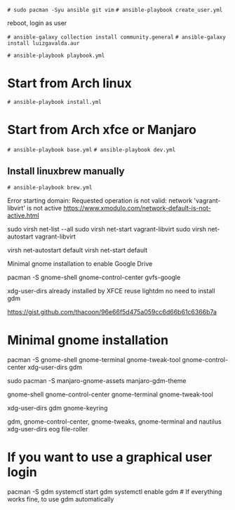 `# sudo pacman -Syu ansible git vim`
`# ansible-playbook create_user.yml`

reboot, login as user

`# ansible-galaxy collection install community.general`
`# ansible-galaxy install luizgavalda.aur`

`# ansible-playbook playbook.yml`
# Start from Arch linux

`# ansible-playbook install.yml`

# Start from Arch xfce or Manjaro
`# ansible-playbook base.yml`
`# ansible-playbook dev.yml`

## Install linuxbrew manually

`# ansible-playbook brew.yml`

Error starting domain: Requested operation is not valid: network 'vagrant-libvirt' is not active
https://www.xmodulo.com/network-default-is-not-active.html

sudo virsh net-list --all
sudo virsh net-start vagrant-libvirt
sudo virsh net-autostart vagrant-libvirt


virsh net-autostart default
virsh net-start default

Minimal gnome installation to enable Google Drive

pacman -S gnome-shell
gnome-control-center
gvfs-google

xdg-user-dirs already installed by XFCE
reuse lightdm no need to install gdm

https://gist.github.com/thacoon/96e66f5d475a059cc6d66b61c6366b7a
# Minimal gnome installation
pacman -S gnome-shell gnome-terminal gnome-tweak-tool gnome-control-center xdg-user-dirs gdm

sudo pacman -S manjaro-gnome-assets manjaro-gdm-theme

gnome-shell
gnome-control-center
gnome-terminal
gnome-tweak-tool

xdg-user-dirs
gdm
gnome-keyring

gdm, gnome-control-center, gnome-tweaks, gnome-terminal and nautilus xdg-user-dirs eog file-roller

# If you want to use a graphical user login
pacman -S gdm
systemctl start gdm
systemctl enable gdm # If everything works fine, to use gdm automatically
